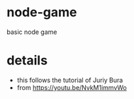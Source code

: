 # node-game
basic node game

# details
- this follows the tutorial of Juriy Bura
- from https://youtu.be/NvkM1immvWo
